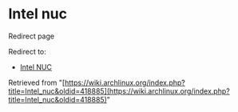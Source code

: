 # Intel nuc

Redirect page

Redirect to:

*   [Intel NUC](/index.php?title=Intel_NUC&redirect=no "Intel NUC")

Retrieved from "[https://wiki.archlinux.org/index.php?title=Intel_nuc&oldid=418885](https://wiki.archlinux.org/index.php?title=Intel_nuc&oldid=418885)"